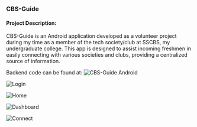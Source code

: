 ### CBS-Guide
#### Project Description:
CBS-Guide is an Android application developed as a volunteer project during my time as a member of the tech society/club at SSCBS, my undergraduate college. This app is designed to assist incoming freshmen in easily connecting with various societies and clubs, providing a centralized source of information.

Backend code can be found at:
![CBS-Guide Android](https://github.com/v4run75/CBS-Guide-Backend)

![Login](https://github.com/v4run75/CBS-Guide/blob/master/Screenshots/page1.png)

![Home](https://github.com/v4run75/CBS-Guide/blob/master/Screenshots/page2.png)

![Dashboard](https://github.com/v4run75/CBS-Guide/blob/master/Screenshots/page3.png)

![Connect](https://github.com/v4run75/CBS-Guide/blob/master/Screenshots/page4.png)
